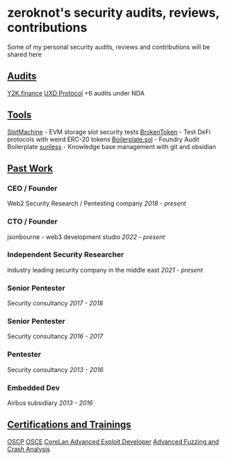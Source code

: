 # zeroknot's security audits, reviews, contributions

Some of my personal security audits, reviews and contributions will be shared here

## [Audits](https://github.com/zeroknots/resume#Audits)

[Y2K.finance](https://github.com/zeroknots/resume/audits/y2kfinance.md)
[UXD Protocol](https://github.com/zeroknots/resume/audits/UXDProtocol.md)
+6 audits under NDA

## [Tools](https://github.com/zeroknots/resume#Tools)
[SlotMachine]() - EVM storage slot security tests
[BrokenToken]() - Test DeFi protocols with weird ERC-20 tokens
[Boilerplate.sol]() - Foundry Audit Boilerplate
[sunless]() - Knowledge base management with git and obsidian

## [Past Work](https://github.com/zeroknots/resume#Work)

### CEO / Founder
Web2 Security Research / Pentesting company
*2018 - present*

### CTO / Founder
jsonbourne - web3 development studio
*2022 - present*

### Independent Security Researcher
Industry leading security company in the middle east
*2021 - present*

### Senior Pentester
Security consultancy
*2017 - 2018*

### Senior Pentester
Security consultancy
*2016 - 2017*

### Pentester
Security consultancy
*2013 - 2016*

### Embedded Dev
Airbus subsidiary
*2013 - 2016*


## [Certifications and Trainings](https://github.com/zeroknots/resume#Certifications_and_trainings)
[OSCP]()
[OSCE]()
[CoreLan Advanced Exploit Developer]()
[Advanced Fuzzing and Crash Analysis]()

